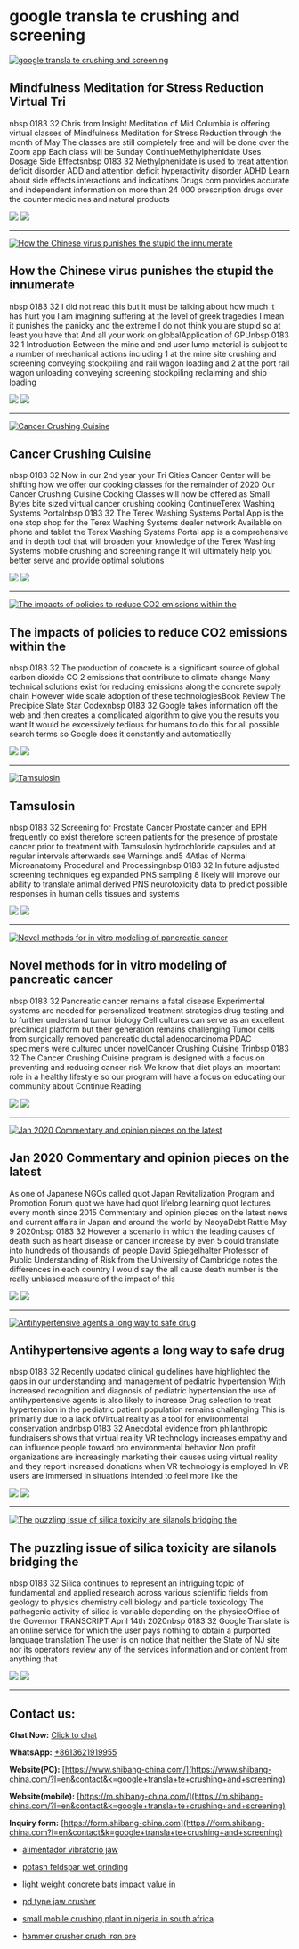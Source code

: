 # google transla te crushing and screening

<a href="https://swt.shibang-china.com/?l=en&img&k=google+transla+te+crushing+and+screening" target="_blank">![google transla te crushing and screening](http://static.shibang-china.com/all-800x300/1154.jpg)</a>

## Mindfulness Meditation for Stress Reduction Virtual Tri
nbsp 0183 32 Chris from Insight Meditation of Mid Columbia is offering virtual classes of Mindfulness Meditation for Stress Reduction through the month of May The classes are still completely free and will be done over the Zoom app Each class will be Sunday ContinueMethylphenidate Uses Dosage Side Effectsnbsp 0183 32 Methylphenidate is used to treat attention deficit disorder ADD and attention deficit hyperactivity disorder ADHD Learn about side effects interactions and indications Drugs com provides accurate and independent information on more than 24 000 prescription drugs over the counter medicines and natural products


<a href="https://whatsapp.shibangsoft.com/WhatsApp.php" target="_blank" title="WhatsApp">![](http://static.shibang-china.com/icon/whatsapp.png)</a> <a href="https://swt.shibang-china.com/?l=en&icon&k=google+transla+te+crushing+and+screening" target="_blank">![](http://static.shibang-china.com/icon/chat-en.png)</a>

---

<a href="https://swt.shibang-china.com/?l=en&img&k=google+transla+te+crushing+and+screening" target="_blank">![How the Chinese virus punishes the stupid the innumerate](http://static.shibang-china.com/all-800x300/771.jpg)</a>

## How the Chinese virus punishes the stupid the innumerate
nbsp 0183 32 I did not read this but it must be talking about how much it has hurt you I am imagining suffering at the level of greek tragedies I mean it punishes the panicky and the extreme I do not think you are stupid so at least you have that And all your work on globalApplication of GPUnbsp 0183 32 1 Introduction Between the mine and end user lump material is subject to a number of mechanical actions including 1 at the mine site crushing and screening conveying stockpiling and rail wagon loading and 2 at the port rail wagon unloading conveying screening stockpiling reclaiming and ship loading


<a href="https://whatsapp.shibangsoft.com/WhatsApp.php" target="_blank" title="WhatsApp">![](http://static.shibang-china.com/icon/whatsapp.png)</a> <a href="https://swt.shibang-china.com/?l=en&icon&k=google+transla+te+crushing+and+screening" target="_blank">![](http://static.shibang-china.com/icon/chat-en.png)</a>

---

<a href="https://swt.shibang-china.com/?l=en&img&k=google+transla+te+crushing+and+screening" target="_blank">![Cancer Crushing Cuisine](http://static.shibang-china.com/all-800x300/856.jpg)</a>

## Cancer Crushing Cuisine
nbsp 0183 32 Now in our 2nd year your Tri Cities Cancer Center will be shifting how we offer our cooking classes for the remainder of 2020 Our Cancer Crushing Cuisine Cooking Classes will now be offered as Small Bytes bite sized virtual cancer crushing cooking ContinueTerex Washing Systems Portalnbsp 0183 32 The Terex Washing Systems Portal App is the one stop shop for the Terex Washing Systems dealer network Available on phone and tablet the Terex Washing Systems Portal app is a comprehensive and in depth tool that will broaden your knowledge of the Terex Washing Systems mobile crushing and screening range It will ultimately help you better serve and provide optimal solutions


<a href="https://whatsapp.shibangsoft.com/WhatsApp.php" target="_blank" title="WhatsApp">![](http://static.shibang-china.com/icon/whatsapp.png)</a> <a href="https://swt.shibang-china.com/?l=en&icon&k=google+transla+te+crushing+and+screening" target="_blank">![](http://static.shibang-china.com/icon/chat-en.png)</a>

---

<a href="https://swt.shibang-china.com/?l=en&img&k=google+transla+te+crushing+and+screening" target="_blank">![The impacts of policies to reduce CO2 emissions within the](http://static.shibang-china.com/all-800x300/1132.jpg)</a>

## The impacts of policies to reduce CO2 emissions within the
nbsp 0183 32 The production of concrete is a significant source of global carbon dioxide CO 2 emissions that contribute to climate change Many technical solutions exist for reducing emissions along the concrete supply chain However wide scale adoption of these technologiesBook Review The Precipice Slate Star Codexnbsp 0183 32 Google takes information off the web and then creates a complicated algorithm to give you the results you want It would be excessively tedious for humans to do this for all possible search terms so Google does it constantly and automatically


<a href="https://whatsapp.shibangsoft.com/WhatsApp.php" target="_blank" title="WhatsApp">![](http://static.shibang-china.com/icon/whatsapp.png)</a> <a href="https://swt.shibang-china.com/?l=en&icon&k=google+transla+te+crushing+and+screening" target="_blank">![](http://static.shibang-china.com/icon/chat-en.png)</a>

---

<a href="https://swt.shibang-china.com/?l=en&img&k=google+transla+te+crushing+and+screening" target="_blank">![Tamsulosin](http://static.shibang-china.com/all-800x300/1019.jpg)</a>

## Tamsulosin
nbsp 0183 32 Screening for Prostate Cancer Prostate cancer and BPH frequently co exist therefore screen patients for the presence of prostate cancer prior to treatment with Tamsulosin hydrochloride capsules and at regular intervals afterwards see Warnings and5 4Atlas of Normal Microanatomy Procedural and Processingnbsp 0183 32 In future adjusted screening techniques eg expanded PNS sampling 8 likely will improve our ability to translate animal derived PNS neurotoxicity data to predict possible responses in human cells tissues and systems


<a href="https://whatsapp.shibangsoft.com/WhatsApp.php" target="_blank" title="WhatsApp">![](http://static.shibang-china.com/icon/whatsapp.png)</a> <a href="https://swt.shibang-china.com/?l=en&icon&k=google+transla+te+crushing+and+screening" target="_blank">![](http://static.shibang-china.com/icon/chat-en.png)</a>

---

<a href="https://swt.shibang-china.com/?l=en&img&k=google+transla+te+crushing+and+screening" target="_blank">![Novel methods for in vitro modeling of pancreatic cancer](http://static.shibang-china.com/all-800x300/232.jpg)</a>

## Novel methods for in vitro modeling of pancreatic cancer
nbsp 0183 32 Pancreatic cancer remains a fatal disease Experimental systems are needed for personalized treatment strategies drug testing and to further understand tumor biology Cell cultures can serve as an excellent preclinical platform but their generation remains challenging Tumor cells from surgically removed pancreatic ductal adenocarcinoma PDAC specimens were cultured under novelCancer Crushing Cuisine Trinbsp 0183 32 The Cancer Crushing Cuisine program is designed with a focus on preventing and reducing cancer risk We know that diet plays an important role in a healthy lifestyle so our program will have a focus on educating our community about Continue Reading


<a href="https://whatsapp.shibangsoft.com/WhatsApp.php" target="_blank" title="WhatsApp">![](http://static.shibang-china.com/icon/whatsapp.png)</a> <a href="https://swt.shibang-china.com/?l=en&icon&k=google+transla+te+crushing+and+screening" target="_blank">![](http://static.shibang-china.com/icon/chat-en.png)</a>

---

<a href="https://swt.shibang-china.com/?l=en&img&k=google+transla+te+crushing+and+screening" target="_blank">![Jan 2020 Commentary and opinion pieces on the latest](http://static.shibang-china.com/all-800x300/1210.jpg)</a>

## Jan 2020 Commentary and opinion pieces on the latest
As one of Japanese NGOs called quot Japan Revitalization Program and Promotion Forum quot we have had quot lifelong learning quot lectures every month since 2015 Commentary and opinion pieces on the latest news and current affairs in Japan and around the world by NaoyaDebt Rattle May 9 2020nbsp 0183 32 However a scenario in which the leading causes of death such as heart disease or cancer increase by even 5 could translate into hundreds of thousands of people David Spiegelhalter Professor of Public Understanding of Risk from the University of Cambridge notes the differences in each country I would say the all cause death number is the really unbiased measure of the impact of this


<a href="https://whatsapp.shibangsoft.com/WhatsApp.php" target="_blank" title="WhatsApp">![](http://static.shibang-china.com/icon/whatsapp.png)</a> <a href="https://swt.shibang-china.com/?l=en&icon&k=google+transla+te+crushing+and+screening" target="_blank">![](http://static.shibang-china.com/icon/chat-en.png)</a>

---

<a href="https://swt.shibang-china.com/?l=en&img&k=google+transla+te+crushing+and+screening" target="_blank">![Antihypertensive agents a long way to safe drug](http://static.shibang-china.com/all-800x300/664.jpg)</a>

## Antihypertensive agents a long way to safe drug
nbsp 0183 32 Recently updated clinical guidelines have highlighted the gaps in our understanding and management of pediatric hypertension With increased recognition and diagnosis of pediatric hypertension the use of antihypertensive agents is also likely to increase Drug selection to treat hypertension in the pediatric patient population remains challenging This is primarily due to a lack ofVirtual reality as a tool for environmental conservation andnbsp 0183 32 Anecdotal evidence from philanthropic fundraisers shows that virtual reality VR technology increases empathy and can influence people toward pro environmental behavior Non profit organizations are increasingly marketing their causes using virtual reality and they report increased donations when VR technology is employed In VR users are immersed in situations intended to feel more like the


<a href="https://whatsapp.shibangsoft.com/WhatsApp.php" target="_blank" title="WhatsApp">![](http://static.shibang-china.com/icon/whatsapp.png)</a> <a href="https://swt.shibang-china.com/?l=en&icon&k=google+transla+te+crushing+and+screening" target="_blank">![](http://static.shibang-china.com/icon/chat-en.png)</a>

---

<a href="https://swt.shibang-china.com/?l=en&img&k=google+transla+te+crushing+and+screening" target="_blank">![The puzzling issue of silica toxicity are silanols bridging the](http://static.shibang-china.com/all-800x300/1453.jpg)</a>

## The puzzling issue of silica toxicity are silanols bridging the
nbsp 0183 32 Silica continues to represent an intriguing topic of fundamental and applied research across various scientific fields from geology to physics chemistry cell biology and particle toxicology The pathogenic activity of silica is variable depending on the physicoOffice of the Governor TRANSCRIPT April 14th 2020nbsp 0183 32 Google Translate is an online service for which the user pays nothing to obtain a purported language translation The user is on notice that neither the State of NJ site nor its operators review any of the services information and or content from anything that


<a href="https://whatsapp.shibangsoft.com/WhatsApp.php" target="_blank" title="WhatsApp">![](http://static.shibang-china.com/icon/whatsapp.png)</a> <a href="https://swt.shibang-china.com/?l=en&icon&k=google+transla+te+crushing+and+screening" target="_blank">![](http://static.shibang-china.com/icon/chat-en.png)</a>

---
## Contact us:

**Chat Now:** [Click to chat](https://swt.shibang-china.com?l=en&contact&k=google+transla+te+crushing+and+screening)

**WhatsApp:**  [+8613621919955](https://whatsapp.shibangsoft.com/WhatsApp.php)

**Website(PC):** [https://www.shibang-china.com/](https://www.shibang-china.com/?l=en&contact&k=google+transla+te+crushing+and+screening)

**Website(mobile):** [https://m.shibang-china.com/](https://m.shibang-china.com/?l=en&contact&k=google+transla+te+crushing+and+screening)

**Inquiry form:** [https://form.shibang-china.com](https://form.shibang-china.com?l=en&contact&k=google+transla+te+crushing+and+screening)

* [alimentador vibratorio jaw](../164/alimentador%20vibratorio%20jaw.md)

* [potash feldspar wet grinding](../165/potash%20feldspar%20wet%20grinding.md)

* [light weight concrete bats impact value in](../163/light%20weight%20concrete%20bats%20impact%20value%20in.md)

* [pd type jaw crusher](../167/pd%20type%20jaw%20crusher.md)

* [small mobile crushing plant in nigeria in south africa](../161/small%20mobile%20crushing%20plant%20in%20nigeria%20in%20south%20africa.md)

* [hammer crusher crush iron ore](../167/hammer%20crusher%20crush%20iron%20ore.md)
